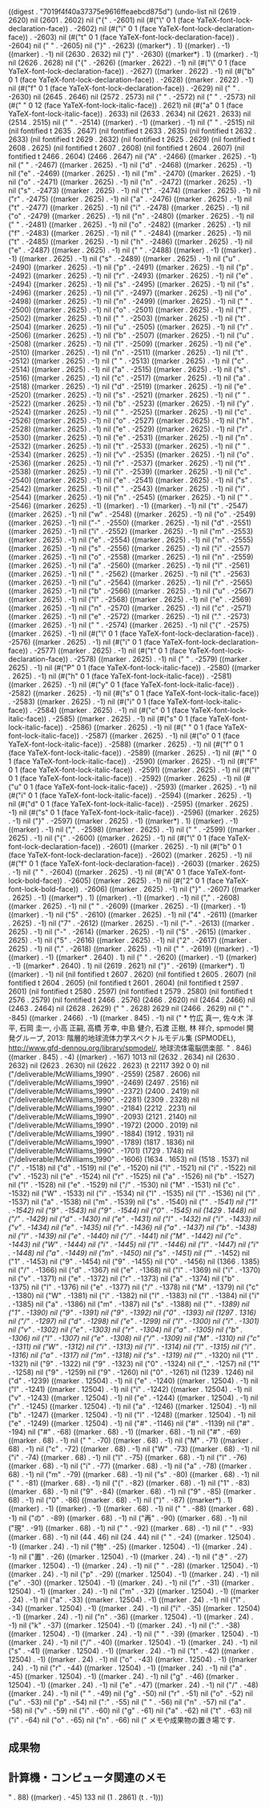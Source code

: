 
((digest . "7019f4f40a37375e9616ffeaebcd875d") (undo-list nil (2619 . 2620) nil (2601 . 2602) nil ("{" . -2601) nil (#("\\" 0 1 (face YaTeX-font-lock-declaration-face)) . -2602) nil (#("i" 0 1 (face YaTeX-font-lock-declaration-face)) . -2603) nil (#("t" 0 1 (face YaTeX-font-lock-declaration-face)) . -2604) nil (" " . -2605) nil ("}" . -2623) ((marker*) . 1) ((marker) . -1) ((marker) . -1) nil (2630 . 2632) nil ("}" . -2630) ((marker*) . 1) ((marker) . -1) nil (2626 . 2628) nil ("{" . -2626) ((marker . 2622) . -1) nil (#("\\" 0 1 (face YaTeX-font-lock-declaration-face)) . -2627) ((marker . 2622) . -1) nil (#("b" 0 1 (face YaTeX-font-lock-declaration-face)) . -2628) ((marker . 2622) . -1) nil (#("f" 0 1 (face YaTeX-font-lock-declaration-face)) . -2629) nil (" " . -2630) nil (2645 . 2646) nil (2572 . 2573) nil ("
" . -2572) nil ("	" . -2573) nil (#("            " 0 12 (face YaTeX-font-lock-italic-face)) . 2621) nil (#("a" 0 1 (face YaTeX-font-lock-italic-face)) . 2633) nil (2633 . 2634) nil (2621 . 2633) nil (2514 . 2515) nil ("
" . -2514) ((marker) . -1) ((marker) . -1) nil ("	" . -2515) nil (nil fontified t 2635 . 2647) (nil fontified t 2633 . 2635) (nil fontified t 2632 . 2633) (nil fontified t 2629 . 2632) (nil fontified t 2625 . 2629) (nil fontified t 2608 . 2625) (nil fontified t 2607 . 2608) (nil fontified t 2604 . 2607) (nil fontified t 2466 . 2604) (2466 . 2647) nil ("A" . -2466) ((marker . 2625) . -1) nil (" " . -2467) ((marker . 2625) . -1) nil ("d" . -2468) ((marker . 2625) . -1) nil ("e" . -2469) ((marker . 2625) . -1) nil ("m" . -2470) ((marker . 2625) . -1) nil ("o" . -2471) ((marker . 2625) . -1) nil ("n" . -2472) ((marker . 2625) . -1) nil ("s" . -2473) ((marker . 2625) . -1) nil ("t" . -2474) ((marker . 2625) . -1) nil ("r" . -2475) ((marker . 2625) . -1) nil ("a" . -2476) ((marker . 2625) . -1) nil ("t" . -2477) ((marker . 2625) . -1) nil ("i" . -2478) ((marker . 2625) . -1) nil ("o" . -2479) ((marker . 2625) . -1) nil ("n" . -2480) ((marker . 2625) . -1) nil (" " . -2481) ((marker . 2625) . -1) nil ("o" . -2482) ((marker . 2625) . -1) nil ("f" . -2483) ((marker . 2625) . -1) nil (" " . -2484) ((marker . 2625) . -1) nil ("t" . -2485) ((marker . 2625) . -1) nil ("h" . -2486) ((marker . 2625) . -1) nil ("e" . -2487) ((marker . 2625) . -1) nil ("
" . -2488) ((marker) . -1) ((marker) . -1) ((marker . 2625) . -1) nil ("s" . -2489) ((marker . 2625) . -1) nil ("u" . -2490) ((marker . 2625) . -1) nil ("p" . -2491) ((marker . 2625) . -1) nil ("p" . -2492) ((marker . 2625) . -1) nil ("r" . -2493) ((marker . 2625) . -1) nil ("e" . -2494) ((marker . 2625) . -1) nil ("s" . -2495) ((marker . 2625) . -1) nil ("s" . -2496) ((marker . 2625) . -1) nil ("i" . -2497) ((marker . 2625) . -1) nil ("o" . -2498) ((marker . 2625) . -1) nil ("n" . -2499) ((marker . 2625) . -1) nil (" " . -2500) ((marker . 2625) . -1) nil ("o" . -2501) ((marker . 2625) . -1) nil ("f" . -2502) ((marker . 2625) . -1) nil (" " . -2503) ((marker . 2625) . -1) nil ("t" . -2504) ((marker . 2625) . -1) nil ("u" . -2505) ((marker . 2625) . -1) nil ("r" . -2506) ((marker . 2625) . -1) nil ("b" . -2507) ((marker . 2625) . -1) nil ("u" . -2508) ((marker . 2625) . -1) nil ("l" . -2509) ((marker . 2625) . -1) nil ("e" . -2510) ((marker . 2625) . -1) nil ("n" . -2511) ((marker . 2625) . -1) nil ("t" . -2512) ((marker . 2625) . -1) nil (" " . -2513) ((marker . 2625) . -1) nil ("c" . -2514) ((marker . 2625) . -1) nil ("a" . -2515) ((marker . 2625) . -1) nil ("s" . -2516) ((marker . 2625) . -1) nil ("c" . -2517) ((marker . 2625) . -1) nil ("a" . -2518) ((marker . 2625) . -1) nil ("d" . -2519) ((marker . 2625) . -1) nil ("e" . -2520) ((marker . 2625) . -1) nil ("s" . -2521) ((marker . 2625) . -1) nil (" " . -2522) ((marker . 2625) . -1) nil ("b" . -2523) ((marker . 2625) . -1) nil ("y" . -2524) ((marker . 2625) . -1) nil (" " . -2525) ((marker . 2625) . -1) nil ("c" . -2526) ((marker . 2625) . -1) nil ("o" . -2527) ((marker . 2625) . -1) nil ("h" . -2528) ((marker . 2625) . -1) nil ("e" . -2529) ((marker . 2625) . -1) nil ("r" . -2530) ((marker . 2625) . -1) nil ("e" . -2531) ((marker . 2625) . -1) nil ("n" . -2532) ((marker . 2625) . -1) nil ("t" . -2533) ((marker . 2625) . -1) nil (" " . -2534) ((marker . 2625) . -1) nil ("v" . -2535) ((marker . 2625) . -1) nil ("o" . -2536) ((marker . 2625) . -1) nil ("r" . -2537) ((marker . 2625) . -1) nil ("t" . -2538) ((marker . 2625) . -1) nil ("i" . -2539) ((marker . 2625) . -1) nil ("c" . -2540) ((marker . 2625) . -1) nil ("e" . -2541) ((marker . 2625) . -1) nil ("s" . -2542) ((marker . 2625) . -1) nil (" " . -2543) ((marker . 2625) . -1) nil ("i" . -2544) ((marker . 2625) . -1) nil ("n" . -2545) ((marker . 2625) . -1) nil ("
" . -2546) ((marker . 2625) . -1) ((marker) . -1) ((marker) . -1) nil ("t" . -2547) ((marker . 2625) . -1) nil ("w" . -2548) ((marker . 2625) . -1) nil ("o" . -2549) ((marker . 2625) . -1) nil ("-" . -2550) ((marker . 2625) . -1) nil ("d" . -2551) ((marker . 2625) . -1) nil ("i" . -2552) ((marker . 2625) . -1) nil ("m" . -2553) ((marker . 2625) . -1) nil ("e" . -2554) ((marker . 2625) . -1) nil ("n" . -2555) ((marker . 2625) . -1) nil ("s" . -2556) ((marker . 2625) . -1) nil ("i" . -2557) ((marker . 2625) . -1) nil ("o" . -2558) ((marker . 2625) . -1) nil ("n" . -2559) ((marker . 2625) . -1) nil ("a" . -2560) ((marker . 2625) . -1) nil ("l" . -2561) ((marker . 2625) . -1) nil (" " . -2562) ((marker . 2625) . -1) nil ("t" . -2563) ((marker . 2625) . -1) nil ("u" . -2564) ((marker . 2625) . -1) nil ("r" . -2565) ((marker . 2625) . -1) nil ("b" . -2566) ((marker . 2625) . -1) nil ("u" . -2567) ((marker . 2625) . -1) nil ("l" . -2568) ((marker . 2625) . -1) nil ("e" . -2569) ((marker . 2625) . -1) nil ("n" . -2570) ((marker . 2625) . -1) nil ("c" . -2571) ((marker . 2625) . -1) nil ("e" . -2572) ((marker . 2625) . -1) nil ("." . -2573) ((marker . 2625) . -1) nil (" " . -2574) ((marker . 2625) . -1) nil ("{" . -2575) ((marker . 2625) . -1) nil (#("\\" 0 1 (face YaTeX-font-lock-declaration-face)) . -2576) ((marker . 2625) . -1) nil (#("i" 0 1 (face YaTeX-font-lock-declaration-face)) . -2577) ((marker . 2625) . -1) nil (#("t" 0 1 (face YaTeX-font-lock-declaration-face)) . -2578) ((marker . 2625) . -1) nil (" " . -2579) ((marker . 2625) . -1) nil (#("P" 0 1 (face YaTeX-font-lock-italic-face)) . -2580) ((marker . 2625) . -1) nil (#("h" 0 1 (face YaTeX-font-lock-italic-face)) . -2581) ((marker . 2625) . -1) nil (#("y" 0 1 (face YaTeX-font-lock-italic-face)) . -2582) ((marker . 2625) . -1) nil (#("s" 0 1 (face YaTeX-font-lock-italic-face)) . -2583) ((marker . 2625) . -1) nil (#("i" 0 1 (face YaTeX-font-lock-italic-face)) . -2584) ((marker . 2625) . -1) nil (#("c" 0 1 (face YaTeX-font-lock-italic-face)) . -2585) ((marker . 2625) . -1) nil (#("s" 0 1 (face YaTeX-font-lock-italic-face)) . -2586) ((marker . 2625) . -1) nil (#(" " 0 1 (face YaTeX-font-lock-italic-face)) . -2587) ((marker . 2625) . -1) nil (#("o" 0 1 (face YaTeX-font-lock-italic-face)) . -2588) ((marker . 2625) . -1) nil (#("f" 0 1 (face YaTeX-font-lock-italic-face)) . -2589) ((marker . 2625) . -1) nil (#(" " 0 1 (face YaTeX-font-lock-italic-face)) . -2590) ((marker . 2625) . -1) nil (#("F" 0 1 (face YaTeX-font-lock-italic-face)) . -2591) ((marker . 2625) . -1) nil (#("l" 0 1 (face YaTeX-font-lock-italic-face)) . -2592) ((marker . 2625) . -1) nil (#("u" 0 1 (face YaTeX-font-lock-italic-face)) . -2593) ((marker . 2625) . -1) nil (#("i" 0 1 (face YaTeX-font-lock-italic-face)) . -2594) ((marker . 2625) . -1) nil (#("d" 0 1 (face YaTeX-font-lock-italic-face)) . -2595) ((marker . 2625) . -1) nil (#("s" 0 1 (face YaTeX-font-lock-italic-face)) . -2596) ((marker . 2625) . -1) nil ("}" . -2597) ((marker . 2625) . -1) ((marker*) . 1) ((marker) . -1) ((marker) . -1) nil ("," . -2598) ((marker . 2625) . -1) nil (" " . -2599) ((marker . 2625) . -1) nil ("{" . -2600) ((marker . 2625) . -1) nil (#("\\" 0 1 (face YaTeX-font-lock-declaration-face)) . -2601) ((marker . 2625) . -1) nil (#("b" 0 1 (face YaTeX-font-lock-declaration-face)) . -2602) ((marker . 2625) . -1) nil (#("f" 0 1 (face YaTeX-font-lock-declaration-face)) . -2603) ((marker . 2625) . -1) nil (" " . -2604) ((marker . 2625) . -1) nil (#("A" 0 1 (face YaTeX-font-lock-bold-face)) . -2605) ((marker . 2625) . -1) nil (#("2" 0 1 (face YaTeX-font-lock-bold-face)) . -2606) ((marker . 2625) . -1) nil ("}" . -2607) ((marker . 2625) . -1) ((marker*) . 1) ((marker) . -1) ((marker) . -1) nil ("," . -2608) ((marker . 2625) . -1) nil ("
" . -2609) ((marker . 2625) . -1) ((marker) . -1) ((marker) . -1) nil ("5" . -2610) ((marker . 2625) . -1) nil ("4" . -2611) ((marker . 2625) . -1) nil ("7" . -2612) ((marker . 2625) . -1) nil ("-" . -2613) ((marker . 2625) . -1) nil ("-" . -2614) ((marker . 2625) . -1) nil ("5" . -2615) ((marker . 2625) . -1) nil ("5" . -2616) ((marker . 2625) . -1) nil ("2" . -2617) ((marker . 2625) . -1) nil ("." . -2618) ((marker . 2625) . -1) nil ("
" . -2619) ((marker) . -1) ((marker) . -1) ((marker* . 2640) . 1) nil ("
" . -2620) ((marker) . -1) ((marker) . -1) ((marker* . 2640) . 1) nil (2619 . 2621) nil ("}" . -2619) ((marker*) . 1) ((marker) . -1) nil (nil fontified t 2607 . 2620) (nil fontified t 2605 . 2607) (nil fontified t 2604 . 2605) (nil fontified t 2601 . 2604) (nil fontified t 2597 . 2601) (nil fontified t 2580 . 2597) (nil fontified t 2579 . 2580) (nil fontified t 2576 . 2579) (nil fontified t 2466 . 2576) (2466 . 2620) nil (2464 . 2466) nil (2463 . 2464) nil (2628 . 2629) (" " . 2628) 2629 nil (2466 . 2629) nil ("
" . -845) ((marker . 2466) . -1) ((marker . 845) . -1) nil ("  * 竹広 真一, 佐々木 洋平, 石岡 圭一, 小高 正嗣, 高橋 芳幸, 中島 健介, 石渡 正樹, 林 祥介, spmodel 開発グループ, 2013: 階層的地球流体力学スペクトルモデル集 (SPMODEL), http://www.gfd-dennou.org/library/spmodel/, 地球流体電脳倶楽部. " . 846) ((marker . 845) . -4) ((marker) . -167) 1013 nil (2632 . 2634) nil (2630 . 2632) nil (2623 . 2630) nil (2622 . 2623) (t 22117 392 0 0) nil ("/deliverable/McWilliams_1990" . -2559) (2587 . 2606) nil ("/deliverable/McWilliams_1990" . -2469) (2497 . 2516) nil ("/deliverable/McWilliams_1990" . -2372) (2400 . 2419) nil ("/deliverable/McWilliams_1990" . -2281) (2309 . 2328) nil ("/deliverable/McWilliams_1990" . -2184) (2212 . 2231) nil ("/deliverable/McWilliams_1990" . -2093) (2121 . 2140) nil ("/deliverable/McWilliams_1990" . -1972) (2000 . 2019) nil ("/deliverable/McWilliams_1990" . -1884) (1912 . 1931) nil ("/deliverable/McWilliams_1990" . -1789) (1817 . 1836) nil ("/deliverable/McWilliams_1990" . -1701) (1729 . 1748) nil ("/deliverable/McWilliams_1990" . -1606) (1634 . 1653) nil (1518 . 1537) nil ("/" . -1518) nil ("d" . -1519) nil ("e" . -1520) nil ("l" . -1521) nil ("i" . -1522) nil ("v" . -1523) nil ("e" . -1524) nil ("r" . -1525) nil ("a" . -1526) nil ("b" . -1527) nil ("l" . -1528) nil ("e" . -1529) nil ("/" . -1530) nil ("M" . -1531) nil ("c" . -1532) nil ("W" . -1533) nil ("i" . -1534) nil ("l" . -1535) nil ("l" . -1536) nil ("i" . -1537) nil ("a" . -1538) nil ("m" . -1539) nil ("s" . -1540) nil ("_" . -1541) nil ("1" . -1542) nil ("9" . -1543) nil ("9" . -1544) nil ("0" . -1545) nil (1429 . 1448) nil ("/" . -1429) nil ("d" . -1430) nil ("e" . -1431) nil ("l" . -1432) nil ("i" . -1433) nil ("v" . -1434) nil ("e" . -1435) nil ("r" . -1436) nil ("a" . -1437) nil ("b" . -1438) nil ("l" . -1439) nil ("e" . -1440) nil ("/" . -1441) nil ("M" . -1442) nil ("c" . -1443) nil ("W" . -1444) nil ("i" . -1445) nil ("l" . -1446) nil ("l" . -1447) nil ("i" . -1448) nil ("a" . -1449) nil ("m" . -1450) nil ("s" . -1451) nil ("_" . -1452) nil ("1" . -1453) nil ("9" . -1454) nil ("9" . -1455) nil ("0" . -1456) nil (1366 . 1385) nil ("/" . -1366) nil ("d" . -1367) nil ("e" . -1368) nil ("l" . -1369) nil ("i" . -1370) nil ("v" . -1371) nil ("e" . -1372) nil ("r" . -1373) nil ("a" . -1374) nil ("b" . -1375) nil ("l" . -1376) nil ("e" . -1377) nil ("/" . -1378) nil ("M" . -1379) nil ("c" . -1380) nil ("W" . -1381) nil ("i" . -1382) nil ("l" . -1383) nil ("l" . -1384) nil ("i" . -1385) nil ("a" . -1386) nil ("m" . -1387) nil ("s" . -1388) nil ("_" . -1389) nil ("1" . -1390) nil ("9" . -1391) nil ("9" . -1392) nil ("0" . -1393) nil (1297 . 1316) nil ("/" . -1297) nil ("d" . -1298) nil ("e" . -1299) nil ("l" . -1300) nil ("i" . -1301) nil ("v" . -1302) nil ("e" . -1303) nil ("r" . -1304) nil ("a" . -1305) nil ("b" . -1306) nil ("l" . -1307) nil ("e" . -1308) nil ("/" . -1309) nil ("M" . -1310) nil ("c" . -1311) nil ("W" . -1312) nil ("i" . -1313) nil ("l" . -1314) nil ("l" . -1315) nil ("i" . -1316) nil ("a" . -1317) nil ("m" . -1318) nil ("s" . -1319) nil ("_" . -1320) nil ("1" . -1321) nil ("9" . -1322) nil ("9" . -1323) nil ("0" . -1324) nil ("_" . -1257) nil ("1" . -1258) nil ("9" . -1259) nil ("9" . -1260) nil ("0" . -1261) nil (1239 . 1246) nil ("d" . -1239) ((marker . 12504) . -1) nil ("e" . -1240) ((marker . 12504) . -1) nil ("l" . -1241) ((marker . 12504) . -1) nil ("i" . -1242) ((marker . 12504) . -1) nil ("v" . -1243) ((marker . 12504) . -1) nil ("e" . -1244) ((marker . 12504) . -1) nil ("r" . -1245) ((marker . 12504) . -1) nil ("a" . -1246) ((marker . 12504) . -1) nil ("b" . -1247) ((marker . 12504) . -1) nil ("l" . -1248) ((marker . 12504) . -1) nil ("e" . -1249) ((marker . 12504) . -1) nil ("#" . -1146) nil ("#" . -1139) nil ("#" . -194) nil ("#" . -68) ((marker . 68) . -1) ((marker . 68) . -1) nil ("#" . -69) ((marker . 68) . -1) nil (" " . -70) ((marker . 68) . -1) nil ("M" . -71) ((marker . 68) . -1) nil ("c" . -72) ((marker . 68) . -1) nil ("W" . -73) ((marker . 68) . -1) nil ("i" . -74) ((marker . 68) . -1) nil ("l" . -75) ((marker . 68) . -1) nil ("l" . -76) ((marker . 68) . -1) nil ("i" . -77) ((marker . 68) . -1) nil ("a" . -78) ((marker . 68) . -1) nil ("m" . -79) ((marker . 68) . -1) nil ("s" . -80) ((marker . 68) . -1) nil (" " . -81) ((marker . 68) . -1) nil ("(" . -82) ((marker . 68) . -1) nil ("1" . -83) ((marker . 68) . -1) nil ("9" . -84) ((marker . 68) . -1) nil ("9" . -85) ((marker . 68) . -1) nil ("0" . -86) ((marker . 68) . -1) nil (")" . -87) ((marker*) . 1) ((marker) . -1) ((marker) . -1) ((marker . 68) . -1) nil (" " . -88) ((marker . 68) . -1) nil ("の" . -89) ((marker . 68) . -1) nil ("再" . -90) ((marker . 68) . -1) nil ("現" . -91) ((marker . 68) . -1) nil ("
" . -92) ((marker . 68) . -1) nil ("
" . -93) ((marker . 68) . -1) nil (44 . 46) nil (24 . 44) nil (" " . -24) ((marker . 12504) . -1) ((marker . 24) . -1) nil ("物" . -25) ((marker . 12504) . -1) ((marker . 24) . -1) nil ("置" . -26) ((marker . 12504) . -1) ((marker . 24) . -1) nil ("き" . -27) ((marker . 12504) . -1) ((marker . 24) . -1) nil ("
" . -28) ((marker . 12504) . -1) ((marker . 24) . -1) nil ("p" . -29) ((marker . 12504) . -1) ((marker . 24) . -1) nil ("e" . -30) ((marker . 12504) . -1) ((marker . 24) . -1) nil ("r" . -31) ((marker . 12504) . -1) ((marker . 24) . -1) nil ("m" . -32) ((marker . 12504) . -1) ((marker . 24) . -1) nil ("a" . -33) ((marker . 12504) . -1) ((marker . 24) . -1) nil ("l" . -34) ((marker . 12504) . -1) ((marker . 24) . -1) nil ("i" . -35) ((marker . 12504) . -1) ((marker . 24) . -1) nil ("n" . -36) ((marker . 12504) . -1) ((marker . 24) . -1) nil ("k" . -37) ((marker . 12504) . -1) ((marker . 24) . -1) nil (":" . -38) ((marker . 12504) . -1) ((marker . 24) . -1) nil (" " . -39) ((marker . 12504) . -1) ((marker . 24) . -1) nil ("/" . -40) ((marker . 12504) . -1) ((marker . 24) . -1) nil ("s" . -41) ((marker . 12504) . -1) ((marker . 24) . -1) nil ("t" . -42) ((marker . 12504) . -1) ((marker . 24) . -1) nil ("o" . -43) ((marker . 12504) . -1) ((marker . 24) . -1) nil ("r" . -44) ((marker . 12504) . -1) ((marker . 24) . -1) nil ("a" . -45) ((marker . 12504) . -1) ((marker . 24) . -1) nil ("g" . -46) ((marker . 12504) . -1) ((marker . 24) . -1) nil ("e" . -47) ((marker . 24) . -1) nil ("/" . -48) ((marker . 24) . -1) nil ("
" . -49) nil ("g" . -50) nil ("r" . -51) nil ("o" . -52) nil ("u" . -53) nil ("p" . -54) nil (":" . -55) nil (" " . -56) nil ("n" . -57) nil ("a" . -58) nil ("v" . -59) nil ("i" . -60) nil ("g" . -61) nil ("a" . -62) nil ("t" . -63) nil ("i" . -64) nil ("o" . -65) nil ("n" . -66) nil ("
メモや成果物の置き場です.

## 成果物



## 計算機・コンピュータ関連のメモ
" . 88) ((marker) . -45) 133 nil (1 . 2861) (t . -1)))
